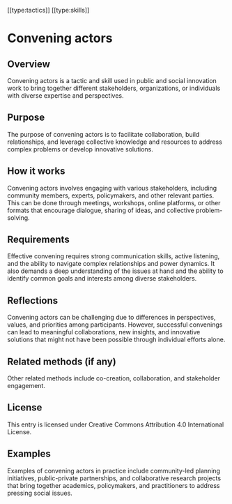 [[type:tactics]]
[[type:skills]]

# Convening actors

## Overview
Convening actors is a tactic and skill used in public and social innovation work to bring together different stakeholders, organizations, or individuals with diverse expertise and perspectives.

## Purpose
The purpose of convening actors is to facilitate collaboration, build relationships, and leverage collective knowledge and resources to address complex problems or develop innovative solutions.

## How it works
Convening actors involves engaging with various stakeholders, including community members, experts, policymakers, and other relevant parties. This can be done through meetings, workshops, online platforms, or other formats that encourage dialogue, sharing of ideas, and collective problem-solving.

## Requirements
Effective convening requires strong communication skills, active listening, and the ability to navigate complex relationships and power dynamics. It also demands a deep understanding of the issues at hand and the ability to identify common goals and interests among diverse stakeholders.

## Reflections
Convening actors can be challenging due to differences in perspectives, values, and priorities among participants. However, successful convenings can lead to meaningful collaborations, new insights, and innovative solutions that might not have been possible through individual efforts alone.

## Related methods (if any)
Other related methods include co-creation, collaboration, and stakeholder engagement.

## License
This entry is licensed under Creative Commons Attribution 4.0 International License.

## Examples
Examples of convening actors in practice include community-led planning initiatives, public-private partnerships, and collaborative research projects that bring together academics, policymakers, and practitioners to address pressing social issues.